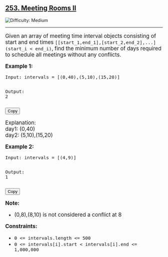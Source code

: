 <h2><a href="https://neetcode.io/problems/meeting-schedule-ii">253. Meeting Rooms II</a></h2> <img src='https://img.shields.io/badge/Difficulty-Medium-yellow' alt='Difficulty: Medium' />
<hr>

<!-- Description -->
<div class="my-article-component-container ng-star-inserted"><div><p style="font-size: 17px;">Given an array of meeting time interval objects consisting of start and end times <code class="hljs language-scheme" style="font-size: 14.5px;">[[start_1,end_1],[start_2,end_2],...] (start_i &lt; end_i)</code>, find the minimum number of days required to schedule all meetings without any conflicts.</p>
<p style="font-size: 17px;"><strong>Example 1:</strong></p>
<div class="code-toolbar"><pre class="language-java" tabindex="0"><code class="hljs language-java" style="font-size: 14.5px;"><span class="token class-name" style="font-size: 14.5px;">Input</span><span class="token operator" style="font-size: 14.5px;">:</span> intervals <span class="token operator" style="font-size: 14.5px;">=</span> <span class="token punctuation" style="font-size: 14.5px;">[</span><span class="token punctuation" style="font-size: 14.5px;">(</span><span class="token number" style="font-size: 14.5px;">0</span><span class="token punctuation" style="font-size: 14.5px;">,</span><span class="token number" style="font-size: 14.5px;">40</span><span class="token punctuation" style="font-size: 14.5px;">)</span><span class="token punctuation" style="font-size: 14.5px;">,</span><span class="token punctuation" style="font-size: 14.5px;">(</span><span class="token number" style="font-size: 14.5px;">5</span><span class="token punctuation" style="font-size: 14.5px;">,</span><span class="token number" style="font-size: 14.5px;">10</span><span class="token punctuation" style="font-size: 14.5px;">)</span><span class="token punctuation" style="font-size: 14.5px;">,</span><span class="token punctuation" style="font-size: 14.5px;">(</span><span class="token number" style="font-size: 14.5px;">15</span><span class="token punctuation" style="font-size: 14.5px;">,</span><span class="token number" style="font-size: 14.5px;">20</span><span class="token punctuation" style="font-size: 14.5px;">)</span><span class="token punctuation" style="font-size: 14.5px;">]</span>

<span class="token class-name" style="font-size: 14.5px;">Output</span><span class="token operator" style="font-size: 14.5px;">:</span> <span class="token number" style="font-size: 14.5px;">2</span>
</code></pre><div class="toolbar"><div class="toolbar-item"><button class="copy-to-clipboard-button" type="button" data-copy-state="copy"><span>Copy</span></button></div></div></div>
<p style="font-size: 17px;">Explanation:<br>day1: (0,40)<br>day2: (5,10),(15,20)</p>
<p style="font-size: 17px;"><strong>Example 2:</strong></p>
<div class="code-toolbar"><pre class="language-java" tabindex="0"><code class="hljs language-java" style="font-size: 14.5px;"><span class="token class-name" style="font-size: 14.5px;">Input</span><span class="token operator" style="font-size: 14.5px;">:</span> intervals <span class="token operator" style="font-size: 14.5px;">=</span> <span class="token punctuation" style="font-size: 14.5px;">[</span><span class="token punctuation" style="font-size: 14.5px;">(</span><span class="token number" style="font-size: 14.5px;">4</span><span class="token punctuation" style="font-size: 14.5px;">,</span><span class="token number" style="font-size: 14.5px;">9</span><span class="token punctuation" style="font-size: 14.5px;">)</span><span class="token punctuation" style="font-size: 14.5px;">]</span>

<span class="token class-name" style="font-size: 14.5px;">Output</span><span class="token operator" style="font-size: 14.5px;">:</span> <span class="token number" style="font-size: 14.5px;">1</span>
</code></pre><div class="toolbar"><div class="toolbar-item"><button class="copy-to-clipboard-button" type="button" data-copy-state="copy"><span>Copy</span></button></div></div></div>
<p style="font-size: 17px;"><strong>Note:</strong></p>
<ul style="font-size: 17px;">
<li>(0,8),(8,10) is not considered a conflict at 8</li>
</ul>
<p style="font-size: 17px;"><strong>Constraints:</strong></p>
<ul style="font-size: 17px;">
<li><code class="hljs language-basic" style="font-size: 14.5px;">0 &lt;= intervals.length &lt;= 500</code></li>
<li><code class="hljs language-basic" style="font-size: 14.5px;">0 &lt;= intervals[i].start &lt; intervals[i].end &lt;= 1,000,000</code></li>
</ul>
</div></div>

<!-- <h2>
<a href="https://leetcode.com/problems/n-ary-tree-postorder-traversal/submissions/1368490871?envType=daily-question&envId=2024-08-26">Results</a>
</h2>
<p>Runtime: 48ms, beats 38.87%</p>
<p>Memory: 18.28MB, beats 43.75%</p> -->
